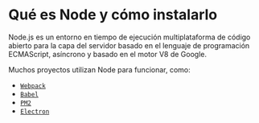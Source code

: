 # Qué es Node y cómo instalarlo

Node.js es un entorno en tiempo de ejecución multiplataforma de código abierto para la capa del servidor basado en el lenguaje de programación ECMAScript, asíncrono y basado en el motor V8 de Google.

Muchos proyectos utilizan Node para funcionar, como:

* [`Webpack`](https://github.com/webpack/webpack)
* [`Babel`](https://babeljs.io/)
* [`PM2`](http://pm2.keymetrics.io/)
* [`Electron`](https://electronjs.org/)
